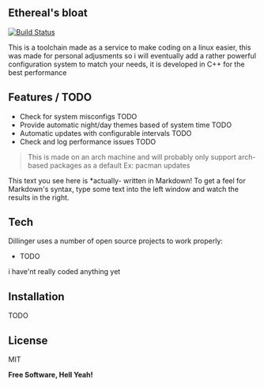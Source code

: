 ## Ethereal's bloat



[![Build Status](https://travis-ci.org/joemccann/dillinger.svg?branch=master)](https://travis-ci.org/joemccann/dillinger)

This is a toolchain made as a service to make coding on a linux easier, this was made for personal adjusments so i will eventually add a rather powerful configuration system to match your needs, it is developed in C++ for the best performance



## Features / TODO

- Check for system misconfigs TODO
- Provide automatic night/day themes based of system time TODO
- Automatic updates with configurable intervals TODO
- Check and log performance issues TODO


> This is made on an arch machine and will probably only support arch-based packages as a default Ex: pacman updates


This text you see here is *actually- written in Markdown! To get a feel
for Markdown's syntax, type some text into the left window and
watch the results in the right.

## Tech

Dillinger uses a number of open source projects to work properly:

- TODO

i have'nt really coded anything yet

## Installation

TODO


## License

MIT

**Free Software, Hell Yeah!**
